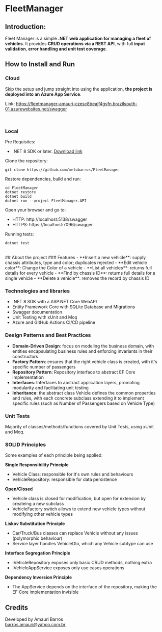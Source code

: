 # FleetManager
 
## Introduction:
Fleet Manager is a simple **.NET web application for managing a fleet of vehicles**. 
It provides **CRUD operations via a REST API**, with full **input validation**, **error handling and unit test coverage**.


## How to Install and Run
### Cloud
Skip the setup and jump straight into using the application, **the project is deployed into an Azure App Service**.

Link: 
https://fleetmanager-amauri-czesc8beajf4gvfn.brazilsouth-01.azurewebsites.net/swagger

<br>

### Local
Pre Requisites:
- .NET 8 SDK or later. [Download link](https://dotnet.microsoft.com/pt-br/download/dotnet/8.0)

Clone the repository:
```
git clone https://github.com/melobarros/FleetManager
```

Restore dependencies, build and run:
```
cd FleetManager
dotnet restore
dotnet build
dotnet run --project FleetManager.API
```

Open your browser and go to:
- HTTP: http://localhost:5138/swagger
- HTTPS: https://localhost:7096/swagger

Running tests:
```
dotnet test
```

<br>
## About the project
### Features
- **Insert a new vehicle**: supply chassis attributes, type and color; duplicates rejected
- **Edit vehicle color**: Change the Color of a vehicle
- **List all vehicles**: returns full details for every vehicle
- **Find by chassis ID**: returns full details for a single vehicle
- **Delete a vehicle**: removes the record by chassis ID

### Technologies and libraries
- .NET 8 SDK with a ASP.NET Core WebAPI
- Entity Framework Core with SQLite Database and Migrations
- Swagger documentation
- Unit Testing with xUnit and Moq
- Azure and GitHub Actions CI/CD pipeline

### Design Patterns and Best Practices
- **Domain-Driven Design**: focus on modeling the business domain, with entities encapsulating business rules and enforcing invariants in their constructors
- **Factory Pattern**: ensures that the right vehicle class is created, with it's specific number of passengers
- **Repository Pattern**: Repository interface to abstract EF Core implementation
- **Interfaces**: Interfaces to abstract application layers, promoting modularity and facilitating unit testing
- **Inheritance**: the abstract class Vehicle defines the common properties and rules, with each concrete subclass extending it to implement specific rules (such as Number of Passengers based on Vehicle Type)

### Unit Tests
Majority of classes/methods/functions covered by Unit Tests, using xUnit and Moq.

### SOLID Principles
Some examples of each principle being applied:

**Single Responsibility Principle**
- Vehicle Class: responsible for it's own rules and behaviours
- VehicleRepository: responsible for data persistence

**Open/Closed**
- Vehicle class is closed for modification, but open for extension by createing a new subclass
- VehicleFactory switch allows to extend new vehicle types without modifying other vehicle types

**Liskov Substitution Principle**
- Car/Truck/Bus classes can replace Vehicle without any issues (polymorphic behaviour)
- Service layer handles VehicleDto, which any Vehicle subtype can use

**Interface Segregation Principle**
- IVehicleRepository exposes only basic CRUD methods, nothing extra
- IVehicleAppService exposes only use cases operations

**Dependency Inversion Principle**
- The AppService depends on the interface of the repository, making the EF Core implementation invisible

## Credits
Developed by Amauri Barros
<br>
barros.amauri@yahoo.com.br
